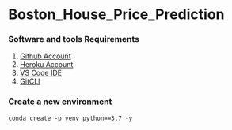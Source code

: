 # Boston_House_Price_Prediction

### Software and tools Requirements

1. [Github Account](https://github.com)
2. [Heroku Account](https://heroku.com)
3. [VS Code IDE](https://code.visualstudio.com/)
4. [GitCLI](https://www.git-scm.com/downloads)

### Create a new environment

```
conda create -p venv python==3.7 -y
```
